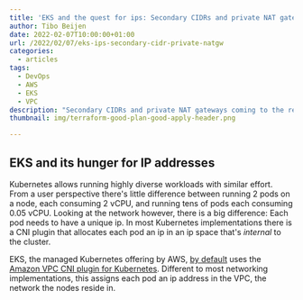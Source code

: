 ```yaml
---
title: 'EKS and the quest for ips: Secondary CIDRs and private NAT gateways'
author: Tibo Beijen
date: 2022-02-07T10:00:00+01:00
url: /2022/02/07/eks-ips-secondary-cidr-private-natgw
categories:
  - articles
tags:
  - DevOps
  - AWS
  - EKS
  - VPC
description: "Secondary CIDRs and private NAT gateways coming to the rescue to feed EKS routable ips in an enterprise multi-VPC set up."
thumbnail: img/terraform-good-plan-good-apply-header.png

---
```

## EKS and its hunger for IP addresses

Kubernetes allows running highly diverse workloads with similar effort. From a user perspective there's little difference between running 2 pods on a node, each consuming 2 vCPU, and running tens of pods each consuming 0.05 vCPU. Looking at the network however, there is a big difference: Each pod needs to have a unique ip. In most Kubernetes implementations there is a CNI plugin that allocates each pod an ip in an ip space that's _internal_ to the cluster. 

EKS, the managed Kubernetes offering by AWS, [by default](https://docs.aws.amazon.com/eks/latest/userguide/pod-networking.html) uses the [Amazon VPC CNI plugin for Kubernetes](https://github.com/aws/amazon-vpc-cni-k8s). Different to most networking implementations, this assigns each pod an ip address in the VPC, the network the nodes reside in.
